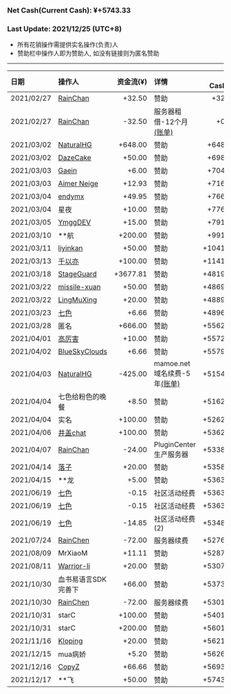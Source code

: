 
### Net Cash(Current Cash): ¥+5743.33
### Last Update: 2021/12/25 (UTC+8)

 <ul>
  <li>
    所有花销操作需提供实名操作(负责)人
  </li>
  <li>
  赞助栏中操作人即为赞助人, 如没有链接则为匿名赞助
  </li>
</ul>

---

|  日期      | 操作人          |  资金流(¥)   | 详情 |  Net Cash(¥) |
| :-----    | :----           | ----: |:---- |----: |
| 2021/02/27 | <a href="https://github.com/mzdluo123">RainChan</a> | +32.50 | 赞助 | +32.50 | 
| 2021/02/27 | <a href="https://github.com/mzdluo123">RainChan</a> | -32.50 | 服务器租借-12个月<a href="https://github.com/project-mirai/mirai-sponsor/blob/main/data/Pay-Server-2-27-2021.jpg">(账单)</a> | +0.00 | 
| 2021/03/02 | <a href="https://github.com/liujiahua123123">NaturalHG</a> | +648.00 | 赞助 | +648.00 | 
| 2021/03/02 | <a href="https://github.com/dazecake">DazeCake</a> | +50.00 | 赞助 | +698.00 | 
| 2021/03/03 | <a href="https://blog.gaein.cn">Gaein</a> | +6.00 | 赞助 | +704.00 | 
| 2021/03/03 | <a href="https://github.com/aimerneige">Aimer Neige</a> | +12.93 | 赞助 | +716.93 | 
| 2021/03/04 | <a href="https://github.com/endymx">endymx</a> | +49.95 | 赞助 | +766.88 | 
| 2021/03/04 | <a anonymous>星夜</a> | +10.00 | 赞助 | +776.88 | 
| 2021/03/05 | <a href="https://github.com/YmggDEV">YmggDEV</a> | +15.00 | 赞助 | +791.88 | 
| 2021/03/10 | <a anonymous>**航</a> | +200.00 | 赞助 | +991.88 | 
| 2021/03/11 | <a href="https://github.com/liyinkan">liyinkan</a> | +50.00 | 赞助 | +1041.88 | 
| 2021/03/13 | <a href="https://qianyiyi.cf-lol.com">千以亦</a> | +100.00 | 赞助 | +1141.88 | 
| 2021/03/18 | <a href="https://github.com/StageGuard">StageGuard</a> | +3677.81 | 赞助 | +4819.69 | 
| 2021/03/22 | <a href="https://github.com/missile-xuan">missile-xuan</a> | +50.00 | 赞助 | +4869.69 | 
| 2021/03/22 | <a href="https://github.com/LingMuXing">LingMuXing</a> | +20.00 | 赞助 | +4889.69 | 
| 2021/03/23 | <a href="https://github.com/HoshinoTented">七色</a> | +6.66 | 赞助 | +4896.35 | 
| 2021/03/28 | <a anonymous>匿名</a> | +666.00 | 赞助 | +5562.35 | 
| 2021/04/01 | <a href="https://github.com/Drincann">高厉害</a> | +10.00 | 赞助 | +5572.35 | 
| 2021/04/02 | <a href="https://github.com/BlueSkyClouds">BlueSkyClouds</a> | +6.66 | 赞助 | +5579.01 | 
| 2021/04/03 | <a href="https://github.com/liujiahua123123">NaturalHG</a> | -425.00 | mamoe.net域名续费-5年<a href="https://github.com/project-mirai/mirai-sponsor/blob/main/data/pay-domain-04-03.jpg">(账单)</a> | +5154.01 | 
| 2021/04/04 | <a anonymous>七色给粉色的晚餐</a> | +8.50 | 赞助 | +5162.51 | 
| 2021/04/04 | <a anonymous>实名</a> | +100.00 | 赞助 | +5262.51 | 
| 2021/04/06 | <a href="https://jgchat.net/">井盖chat</a> | +100.00 | 赞助 | +5362.51 | 
| 2021/04/07 | <a href="https://github.com/mzdluo123">RainChan</a> | -24.00 | PluginCenter生产服务器 | +5338.51 | 
| 2021/04/14 | <a href="https://enkansakura.top">落子</a> | +20.00 | 赞助 | +5358.51 | 
| 2021/04/15 | <a anonymous>**龙</a> | +5.00 | 赞助 | +5363.51 | 
| 2021/06/19 | <a href="">七色</a> | -0.15 | 社区活动经费 | +5363.36 | 
| 2021/06/19 | <a href="">七色</a> | -0.15 | 社区活动经费 | +5363.21 | 
| 2021/06/19 | <a href="">七色</a> | -14.85 | 社区活动经费(2) | +5348.36 | 
| 2021/07/24 | <a href="">RainChen</a> | -72.00 | 服务器续费 | +5276.36 | 
| 2021/08/09 | <a anonymous>MrXiaoM</a> | +11.11 | 赞助 | +5287.47 | 
| 2021/08/11 | <a href="https://github.com/Warrior-li">Warrior-li</a> | +20.00 | 赞助 | +5307.47 | 
| 2021/10/30 | <a anonymous>血书易语言SDK完善下</a> | +66.00 | 赞助 | +5373.47 | 
| 2021/10/30 | <a href="https://github.com/mzdluo123">RainChen</a> | -72.00 | 服务器续费 | +5301.47 | 
| 2021/10/31 | <a anonymous>starC</a> | +100.00 | 赞助 | +5401.47 | 
| 2021/10/31 | <a anonymous>starC</a> | +200.00 | 赞助 | +5601.47 | 
| 2021/11/16 | <a href="https://github.com/Kloping">Kloping</a> | +20.00 | 赞助 | +5621.47 | 
| 2021/12/15 | <a anonymous>mua病娇</a> | +5.20 | 赞助 | +5626.67 | 
| 2021/12/16 | <a href="http://2048.top">CopyZ</a> | +66.66 | 赞助 | +5693.33 | 
| 2021/12/17 | <a anonymous>**飞</a> | +50.00 | 赞助 | +5743.33 | 
